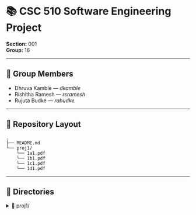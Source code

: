 # 📚 CSC 510 Software Engineering Project  
**Section:** 001  
**Group:** 16  

---

## 👥 Group Members  
- Dhruva Kamble — *dkamble*  
- Rishitha Ramesh — *rsramesh*  
- Rujuta Budke — *rabudke*  

---

## 📂 Repository Layout  
```
.
├── README.md
└── proj1/
    └── 1a1.pdf
    └── 1b1.pdf
    └── 1c1.pdf
    └── 1d1.pdf

```

---
## 📁 Directories  

<details>
<summary>📁 proj1/</summary>

Our submissions:  
- **1a1.pdf** → Stakeholders, biases, prompt reflection, 10 detailed use cases.  
- **1b1.pdf** → Expanded use cases (×3 with health & tax regs), LLM gap analysis (ChatGPT & Gemini Pro, zero-shot vs careful), reflection on differences, and usage cost report.
- **1c1.pdf** → MVP use case filtering, redesigned flows (Preconditions, Main Flow, Subflows, Alternatives), and stakeholder reflection on what was excluded, Reflection document adn prompt history. 
- **1d1.pdf** → Reflection on lessons learned, pain points with LLMs, and proposed tools to support requirements amplification and condensation for future projects. 

</details>  

